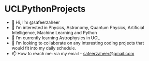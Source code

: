 # UCLPythonProjects
- 👋 Hi, I’m @safeerzaheer
- 👀 I’m interested in Physics, Astronomy, Quantum Physics, Artificial Intelligence, Machine Learning and Python
- 🌱 I’m currently learning Astrophysics in UCL
- 💞️ I’m looking to collaborate on any interesting coding projects that would fit into my daily schedule.
- 📫 How to reach me: via my email - safeerzaheer@gmail.com
